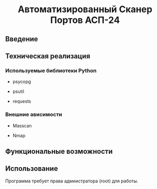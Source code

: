 <h1 align="center">
  Автоматизированный Сканер Портов АСП-24
  <br>
</h1>

## Введение

## Техническая реализация 

### Используемые библиотеки Python

- psycopg

- psutil

- requests

### Внешние ависимости

- Masscan

- Nmap

## Функциональные возможности

## Использование

Программа требует права адмиистратора (root) для работы.